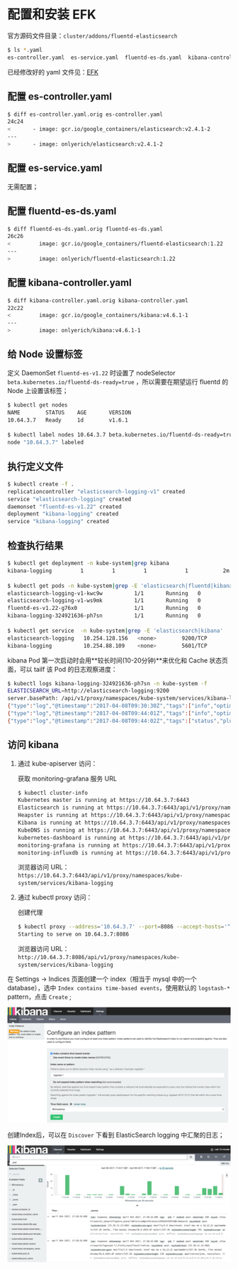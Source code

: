 # 配置和安装 EFK

官方源码文件目录：`cluster/addons/fluentd-elasticsearch`

``` bash
$ ls *.yaml
es-controller.yaml  es-service.yaml  fluentd-es-ds.yaml  kibana-controller.yaml  kibana-service.yaml
```

已经修改好的 yaml 文件见：[EFK](./manifests/EFK)


## 配置 es-controller.yaml

``` bash
$ diff es-controller.yaml.orig es-controller.yaml
24c24
<       - image: gcr.io/google_containers/elasticsearch:v2.4.1-2
---
>       - image: onlyerich/elasticsearch:v2.4.1-2
```

## 配置 es-service.yaml

无需配置；

## 配置 fluentd-es-ds.yaml

``` bash
$ diff fluentd-es-ds.yaml.orig fluentd-es-ds.yaml
26c26
<         image: gcr.io/google_containers/fluentd-elasticsearch:1.22
---
>         image: onlyerich/fluentd-elasticsearch:1.22
```

## 配置 kibana-controller.yaml

``` bash
$ diff kibana-controller.yaml.orig kibana-controller.yaml
22c22
<         image: gcr.io/google_containers/kibana:v4.6.1-1
---
>         image: onlyerich/kibana:v4.6.1-1
```

## 给 Node 设置标签

定义 DaemonSet `fluentd-es-v1.22` 时设置了 nodeSelector `beta.kubernetes.io/fluentd-ds-ready=true` ，所以需要在期望运行 fluentd 的 Node 上设置该标签；

``` bash
$ kubectl get nodes
NAME        STATUS    AGE       VERSION
10.64.3.7   Ready     1d        v1.6.1

$ kubectl label nodes 10.64.3.7 beta.kubernetes.io/fluentd-ds-ready=true
node "10.64.3.7" labeled
```

## 执行定义文件

``` bash
$ kubectl create -f .
replicationcontroller "elasticsearch-logging-v1" created
service "elasticsearch-logging" created
daemonset "fluentd-es-v1.22" created
deployment "kibana-logging" created
service "kibana-logging" created
```


## 检查执行结果

``` bash
$ kubectl get deployment -n kube-system|grep kibana
kibana-logging         1         1         1            1           2m

$ kubectl get pods -n kube-system|grep -E 'elasticsearch|fluentd|kibana'
elasticsearch-logging-v1-kwc9w          1/1       Running   0          4m
elasticsearch-logging-v1-ws9mk          1/1       Running   0          4m
fluentd-es-v1.22-g76x0                  1/1       Running   0          4m
kibana-logging-324921636-ph7sn          1/1       Running   0          4m

$ kubectl get service  -n kube-system|grep -E 'elasticsearch|kibana'
elasticsearch-logging   10.254.128.156   <none>        9200/TCP        3m
kibana-logging          10.254.88.109    <none>        5601/TCP        3m
```

kibana Pod 第一次启动时会用**较长时间(10-20分钟)**来优化和 Cache 状态页面，可以 tailf 该 Pod 的日志观察进度：

``` bash
$ kubectl logs kibana-logging-324921636-ph7sn -n kube-system -f
ELASTICSEARCH_URL=http://elasticsearch-logging:9200
server.basePath: /api/v1/proxy/namespaces/kube-system/services/kibana-logging
{"type":"log","@timestamp":"2017-04-08T09:30:30Z","tags":["info","optimize"],"pid":7,"message":"Optimizing and caching bundles for kibana and statusPage. This may take a few minutes"}
{"type":"log","@timestamp":"2017-04-08T09:44:01Z","tags":["info","optimize"],"pid":7,"message":"Optimization of bundles for kibana and statusPage complete in 811.00 seconds"}
{"type":"log","@timestamp":"2017-04-08T09:44:02Z","tags":["status","plugin:kibana@1.0.0","info"],"pid":7,"state":"green","message":"Status changed from uninitialized to green - Ready","prevState":"uninitialized","prevMsg":"uninitialized"}
```

## 访问 kibana

1. 通过 kube-apiserver 访问：

    获取 monitoring-grafana 服务 URL

    ``` bash
    $ kubectl cluster-info
    Kubernetes master is running at https://10.64.3.7:6443
    Elasticsearch is running at https://10.64.3.7:6443/api/v1/proxy/namespaces/kube-system/services/elasticsearch-logging
    Heapster is running at https://10.64.3.7:6443/api/v1/proxy/namespaces/kube-system/services/heapster
    Kibana is running at https://10.64.3.7:6443/api/v1/proxy/namespaces/kube-system/services/kibana-logging
    KubeDNS is running at https://10.64.3.7:6443/api/v1/proxy/namespaces/kube-system/services/kube-dns
    kubernetes-dashboard is running at https://10.64.3.7:6443/api/v1/proxy/namespaces/kube-system/services/kubernetes-dashboard
    monitoring-grafana is running at https://10.64.3.7:6443/api/v1/proxy/namespaces/kube-system/services/monitoring-grafana
    monitoring-influxdb is running at https://10.64.3.7:6443/api/v1/proxy/namespaces/kube-system/services/monitoring-influxdb
    ```

    浏览器访问 URL： `https://10.64.3.7:6443/api/v1/proxy/namespaces/kube-system/services/kibana-logging`

1. 通过 kubectl proxy 访问：

    创建代理

    ``` bash
    $ kubectl proxy --address='10.64.3.7' --port=8086 --accept-hosts='^*$'
    Starting to serve on 10.64.3.7:8086
    ```

    浏览器访问 URL：`http://10.64.3.7:8086/api/v1/proxy/namespaces/kube-system/services/kibana-logging`

在 Settings -> Indices 页面创建一个 index（相当于 mysql 中的一个 database），选中 `Index contains time-based events`，使用默认的 `logstash-*` pattern，点击 `Create` ;

![es-setting](./images/es-setting.png)

创建Index后，可以在 `Discover` 下看到 ElasticSearch logging 中汇聚的日志；

![es-home](./images/es-home.png)
